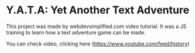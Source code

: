 # Y.A.T.A: Yet Another Text Adventure
This project was made by webdevsimplified.com video tutorial.
It was a JS training to learn how a text adventure game can be made.

You can check video, clicking here (https://www.youtube.com/feed/history)
